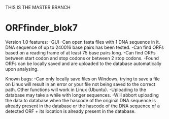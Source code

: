 THIS IS THE MASTER BRANCH
# ORFfinder_blok7
Version 1.0
features:
-GUI
-Can open fasta files with 1 DNA sequence in it. DNA sequence of up to 240016 base pairs has been tested.
-Can find ORFs based on a reading frame of at least 75 base pairs long.
-Can find ORFs between start codon and stop codons or between 2 stop codons.
-Found ORFs can be locally saved and are uploaded to the database automatically upon analysing.

Known bugs:
-Can only locally save files on Windows, trying to save a file on Linux will result in an error or your file not being saved to the correct path. Other functions will work in Linux (Ubuntu).
-Uploading to the database may take a while with longer sequences.
-Will abbort uploading the data to database when the hascode of the original DNA sequence is already present in the database or the hascode of the DNA sequence of a detected ORF + its location is already present in the database.